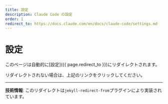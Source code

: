 ```yaml
---
title: 設定
description: Claude Code の設定
order: 1
redirect_to: https://docs.claude.com/en/docs/claude-code/settings.md
---
```


<!-- このページはJekyllのリダイレクトプラグインにより自動的にリダイレクトされます -->

# 設定

このページは自動的に[設定]({{ page.redirect_to }})にリダイレクトされます。

リダイレクトされない場合は、上記のリンクをクリックしてください。

---

**技術情報**: このリダイレクトは`jekyll-redirect-from`プラグインにより実装されています。
